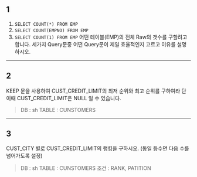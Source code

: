 
## 1
1. `SELECT COUNT(*) FROM EMP`
2. `SELECT COUNT(EMPNO) FROM EMP`
3. `SELECT COUNT(1) FROM EMP`
어떤 테이블(EMP)의 전체 Raw의 갯수를 구할려고 합니다. 세가지 Query문중 어떤 Query문이 제일 효율적인지 고르고 이유를 설명하시오.

---

## 2
KEEP 문을 사용하여 CUST_CREDIT_LIMIT의 최저 순위와 최고 순위를 구하여라 단 이때 CUST_CREDIT_LIMIT은 NULL 일 수 있습니다.

> DB : sh
> TABLE : CUNSTOMERS

---

## 3
CUST_CITY 별로 CUST_CREDIT_LIMIT의 랭킹을 구하시오. (동일 등수면 다음 수를 넘어가도록 설정)

> DB : sh
> TABLE : CUNSTOMERS
> 조건 : RANK, PATITION
